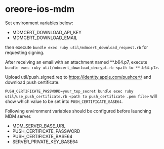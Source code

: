 # oreore-ios-mdm

Set environment variables below:

- MDMCERT_DOWNLOAD_API_KEY
- MDMCERT_DOWNLOAD_EMAIL

then execute `bundle exec ruby util/mdmcert_download_request.rb` for requesting signing.

After receiving an email with an attachment named **.b64.p7, execute `bundle exec ruby util/mdmcert_download_decrypt.rb <path to **.b64.p7>`.

Upload util/push_signed.req to https://identity.apple.com/pushcert/ and download push certificate.

`PUSH_CERTIFICATE_PASSWORD=your_top_secret bundle exec ruby util/use_push_certificate.rb <path to push_certificate .pem file>` will show which value to be set into `PUSH_CERTIFICATE_BASE64`.

Following environment variables should be configured before launching MDM server.

- MDM_SERVER_BASE_URL
- PUSH_CERTIFICATE_PASSWORD
- PUSH_CERTIFICATE_BASE64
- SERVER_PRIVATE_KEY_BASE64
